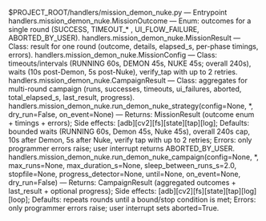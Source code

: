 $PROJECT_ROOT/handlers/mission_demon_nuke.py — Entrypoint
handlers.mission_demon_nuke.MissionOutcome — Enum: outcomes for a single round (SUCCESS, TIMEOUT_* , UI_FLOW_FAILURE, ABORTED_BY_USER).
handlers.mission_demon_nuke.MissionResult — Class: result for one round (outcome, details, elapsed_s, per-phase timings, errors).
handlers.mission_demon_nuke.MissionConfig — Class: timeouts/intervals (RUNNING 60s, DEMON 45s, NUKE 45s; overall 240s), waits (10s post-Demon, 5s post-Nuke), verify_tap with up to 2 retries.
handlers.mission_demon_nuke.CampaignResult — Class: aggregates for multi-round campaign (runs, successes, timeouts, ui_failures, aborted, total_elapsed_s, last_result, progress).
handlers.mission_demon_nuke.run_demon_nuke_strategy(config=None, *, dry_run=False, on_event=None) — Returns: MissionResult (outcome enum + timings + errors); Side effects: [adb][cv2][fs][state][tap][log]; Defaults: bounded waits (RUNNING 60s, Demon 45s, Nuke 45s), overall 240s cap, 10s after Demon, 5s after Nuke, verify tap with up to 2 retries; Errors: only programmer errors raise; user interrupt returns ABORTED_BY_USER.
handlers.mission_demon_nuke.run_demon_nuke_campaign(config=None, *, max_runs=None, max_duration_s=None, sleep_between_runs_s=2.0, stopfile=None, progress_detector=None, until=None, on_event=None, dry_run=False) — Returns: CampaignResult (aggregated outcomes + last_result + optional progress); Side effects: [adb][cv2][fs][state][tap][log][loop]; Defaults: repeats rounds until a bound/stop condition is met; Errors: only programmer errors raise; user interrupt sets aborted=True.
